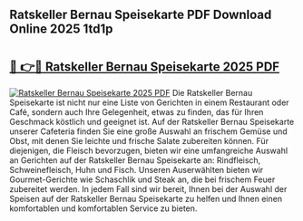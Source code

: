## Ratskeller Bernau Speisekarte PDF Download Online 2025 1td1p

# <h2><a href="http://gce2h57.nevu.top/?p=Ratskeller+Bernau+Speisekarte">🔗 👉🔴 Ratskeller Bernau Speisekarte 2025 PDF</a></h2>

[![Ratskeller Bernau Speisekarte 2025 PDF](https://i.imgur.com/dBaPXMq.png)](http://gce2h57.nevu.top/?p=Ratskeller+Bernau+Speisekarte)
Die Ratskeller Bernau Speisekarte ist nicht nur eine Liste von Gerichten in einem Restaurant oder Café, sondern auch Ihre Gelegenheit, etwas zu finden, das für Ihren Geschmack köstlich und geeignet ist. Auf der Ratskeller Bernau Speisekarte unserer Cafeteria finden Sie eine große Auswahl an frischem Gemüse und Obst, mit denen Sie leichte und frische Salate zubereiten können. Für diejenigen, die Fleisch bevorzugen, bieten wir eine umfangreiche Auswahl an Gerichten auf der Ratskeller Bernau Speisekarte an: Rindfleisch, Schweinefleisch, Huhn und Fisch. Unseren Auserwählten bieten wir Gourmet-Gerichte wie Schaschlik und Steak an, die bei frischem Feuer zubereitet werden. In jedem Fall sind wir bereit, Ihnen bei der Auswahl der Speisen auf der Ratskeller Bernau Speisekarte zu helfen und Ihnen einen komfortablen und komfortablen Service zu bieten.
